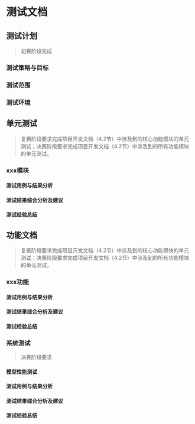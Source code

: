 # 测试文档

## 测试计划

> 初赛阶段完成

### 测试策略与目标

### 测试范围

### 测试环境

## 单元测试

> 复赛阶段要求完成项目开发文档（4.2节）中涉及到的核心功能模块的单元测试；决赛阶段要求完成项目开发文档（4.2节）中涉及到的所有功能模块的单元测试。

### xxx模块

#### 测试用例与结果分析

#### 测试结果综合分析及建议

#### 测试经验总结

## 功能文档

> 复赛阶段要求完成项目开发文档（4.2节）中涉及到的核心功能模块的单元测试；决赛阶段要求完成项目开发文档（4.2节）中涉及到的所有功能模块的单元测试。

### xxx功能

#### 测试用例与结果分析

#### 测试结果综合分析及建议

#### 测试经验总结

### 系统测试

> 决赛阶段要求

#### 模型性能测试

#### 测试用例与结果分析

#### 测试结果综合分析及建议

#### 测试经验总结
